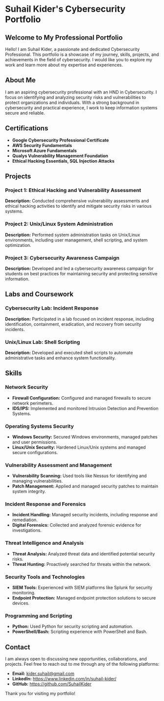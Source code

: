 # Suhail Kider's Cybersecurity Portfolio

## Welcome to My Professional Portfolio

Hello! I am Suhail Kider, a passionate and dedicated Cybersecurity Professional. This portfolio is a showcase of my journey, skills, projects, and achievements in the field of cybersecurity. I would like you to explore my work and learn more about my expertise and experiences.

## About Me

I am an aspiring cybersecurity professional with an HND in Cybersecurity. I focus on identifying and analyzing security risks and vulnerabilities to protect organizations and individuals. With a strong background in cybersecurity and practical experience, I work to keep information systems secure and reliable.

## Certifications

- **Google Cybersecurity Professional Certificate**
- **AWS Security Fundamentals**
- **Microsoft Azure Fundamentals**
- **Qualys Vulnerability Management Foundation**
- **Ethical Hacking Essentials, SQL Injection Attacks**

## Projects

### Project 1: Ethical Hacking and Vulnerability Assessment
**Description:** Conducted comprehensive vulnerability assessments and ethical hacking activities to identify and mitigate security risks in various systems.

### Project 2: Unix/Linux System Administration
**Description:** Performed system administration tasks on Unix/Linux environments, including user management, shell scripting, and system optimization.

### Project 3: Cybersecurity Awareness Campaign
**Description:** Developed and led a cybersecurity awareness campaign for students on best practices for maintaining security and protecting sensitive information.

## Labs and Coursework

### Cybersecurity Lab: Incident Response
**Description:** Participated in a lab focused on incident response, including identification, containment, eradication, and recovery from security incidents.

### Unix/Linux Lab: Shell Scripting
**Description:** Developed and executed shell scripts to automate administrative tasks and enhance system functionality.

## Skills

### Network Security
- **Firewall Configuration:** Configured and managed firewalls to secure network perimeters.
- **IDS/IPS:** Implemented and monitored Intrusion Detection and Prevention Systems.

### Operating Systems Security
- **Windows Security:** Secured Windows environments, managed patches and user permissions.
- **Linux/Unix Security:** Hardened Linux/Unix systems and managed secure configurations.

### Vulnerability Assessment and Management
- **Vulnerability Scanning:** Used tools like Nessus for identifying and managing vulnerabilities.
- **Patch Management:** Applied and managed security patches to maintain system integrity.

### Incident Response and Forensics
- **Incident Handling:** Managed security incidents, including response and remediation.
- **Digital Forensics:** Collected and analyzed forensic evidence for investigations.

### Threat Intelligence and Analysis
- **Threat Analysis:** Analyzed threat data and identified potential security risks.
- **Threat Hunting:** Proactively searched for threats within the network.

### Security Tools and Technologies
- **SIEM Tools:** Experienced with SIEM platforms like Splunk for security monitoring.
- **Endpoint Protection:** Managed endpoint protection solutions to secure devices.

### Programming and Scripting
- **Python:** Used Python for security scripting and automation.
- **PowerShell/Bash:** Scripting experience with PowerShell and Bash.

## Contact

I am always open to discussing new opportunities, collaborations, and projects. Feel free to reach out to me through any of the following platforms:

- **Email:** kider.suhail@gmail.com
- **LinkedIn:** https://www.linkedin.com/in/suhail-kider/
- **GitHub:** https://github.com/SuhailKider

Thank you for visiting my portfolio!
